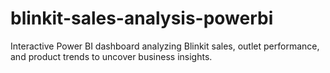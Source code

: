# blinkit-sales-analysis-powerbi
Interactive Power BI dashboard analyzing Blinkit sales, outlet performance, and product trends to uncover business insights.
